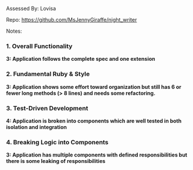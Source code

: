 Assessed By: Lovisa

Repo: https://github.com/MsJennyGiraffe/night_writer

Notes:

### 1. Overall Functionality

**3: Application follows the complete spec and one extension**

### 2. Fundamental Ruby & Style

**3:  Application shows some effort toward organization but still has 6 or fewer long methods (> 8 lines) and needs some refactoring.**

### 3. Test-Driven Development

**4: Application is broken into components which are well tested in both isolation and integration**

### 4. Breaking Logic into Components

**3: Application has multiple components with defined responsibilities but there is some leaking of responsibilities**
